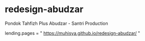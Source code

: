 # redesign-abudzar
 Pondok Tahfizh Plus Abudzar - Santri Production

lending.pages = " https://muhisya.github.io/redesign-abudzar/ "